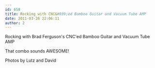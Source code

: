 ```yaml
---
id: 658
title: Rocking with CNC&#039;ed Bamboo Guitar and Vacuum Tube AMP
date: 2011-03-26 22:06:11
author: 2
---
```


Rocking with Brad Ferguson's CNC'ed Bamboo Guitar and Vacuum Tube AMP

That combo sounds AWESOME!

Photos by Lutz and David